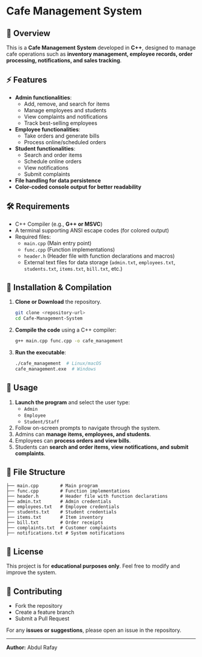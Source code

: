 # Cafe Management System

## 📌 Overview
This is a **Cafe Management System** developed in **C++**, designed to manage cafe operations such as **inventory management, employee records, order processing, notifications, and sales tracking**.

## ⚡ Features
- **Admin functionalities**:
  - Add, remove, and search for items
  - Manage employees and students
  - View complaints and notifications
  - Track best-selling employees
- **Employee functionalities**:
  - Take orders and generate bills
  - Process online/scheduled orders
- **Student functionalities**:
  - Search and order items
  - Schedule online orders
  - View notifications
  - Submit complaints
- **File handling for data persistence**
- **Color-coded console output for better readability**

## 🛠️ Requirements
- C++ Compiler (e.g., **G++ or MSVC**)
- A terminal supporting ANSI escape codes (for colored output)
- Required files:
  - `main.cpp` (Main entry point)
  - `func.cpp` (Function implementations)
  - `header.h` (Header file with function declarations and macros)
  - External text files for data storage (`admin.txt`, `employees.txt`, `students.txt`, `items.txt`, `bill.txt`, etc.)

## 🚀 Installation & Compilation
1. **Clone or Download** the repository.
   ```sh
   git clone <repository-url>
   cd Cafe-Management-System
   ```
2. **Compile the code** using a C++ compiler:
   ```sh
   g++ main.cpp func.cpp -o cafe_management
   ```
3. **Run the executable**:
   ```sh
   ./cafe_management  # Linux/macOS
   cafe_management.exe  # Windows
   ```

## 📌 Usage
1. **Launch the program** and select the user type:
   - `Admin`
   - `Employee`
   - `Student/Staff`
2. Follow on-screen prompts to navigate through the system.
3. Admins can **manage items, employees, and students**.
4. Employees can **process orders and view bills**.
5. Students can **search and order items, view notifications, and submit complaints**.

## 📂 File Structure
```
├── main.cpp        # Main program
├── func.cpp        # Function implementations
├── header.h        # Header file with function declarations
├── admin.txt       # Admin credentials
├── employees.txt   # Employee credentials
├── students.txt    # Student credentials
├── items.txt       # Item inventory
├── bill.txt        # Order receipts
├── complaints.txt  # Customer complaints
├── notifications.txt # System notifications
```

## 📜 License
This project is for **educational purposes only**. Feel free to modify and improve the system.

## 🤝 Contributing
- Fork the repository
- Create a feature branch
- Submit a Pull Request

For any **issues or suggestions**, please open an issue in the repository.

---
**Author:** Abdul Rafay

